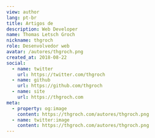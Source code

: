 ```yaml
---
view: author
lang: pt-br
title: Artigos de
description: Web Developer
name: Thomas Letsch Groch
nickname: thgroch
role: Desenvolvedor web
avatar: /autores/thgroch.png
created_at: 2018-08-22
social:
  - name: twitter
    url: https://twitter.com/thgroch
  - name: github
    url: https://github.com/thgroch
  - name: site
    url: https://thgroch.com
meta:
  - property: og:image
    content: https://thgroch.com/autores/thgroch.png
  - name: twitter:image
    content: https://thgroch.com/autores/thgroch.png
---
```

